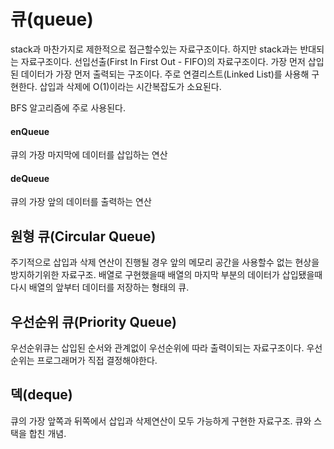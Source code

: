 # 큐(queue)

stack과 마찬가지로 제한적으로 접근할수있는 자료구조이다.
하지만 stack과는 반대되는 자료구조이다.
선입선출(First In First Out - FIFO)의 자료구조이다.
가장 먼저 삽입된 데이터가 가장 먼저 출력되는 구조이다.
주로 연결리스트(Linked List)를 사용해 구현한다.
삽입과 삭제에 O(1)이라는 시간복잡도가 소요된다.

BFS 알고리즘에 주로 사용된다.

#### enQueue
큐의 가장 마지막에 데이터를 삽입하는 연산

#### deQueue
큐의 가장 앞의 데이터를 출력하는 연산

## 원형 큐(Circular Queue)
주기적으로 삽입과 삭제 연산이 진행될 경우 앞의 메모리 공간을 사용할수 없는 현상을 방지하기위한 자료구조.
배열로 구현했을때 배열의 마지막 부분의 데이터가 삽입됐을때 다시 배열의 앞부터 데이터를 저장하는 형태의 큐.

## 우선순위 큐(Priority Queue)
우선순위큐는 삽입된 순서와 관계없이 우선순위에 따라 출력이되는 자료구조이다.
우선순위는 프로그래머가 직접 결정해야한다.

## 덱(deque)
큐의 가장 앞쪽과 뒤쪽에서 삽입과 삭제연산이 모두 가능하게 구현한 자료구조.
큐와 스택을 합친 개념.
